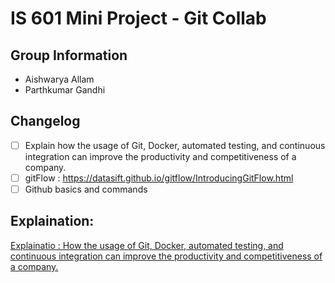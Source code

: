 # IS 601 Mini Project - Git Collab

## Group Information
* Aishwarya Allam
* Parthkumar Gandhi

## Changelog
- [ ] Explain how the usage of Git, Docker, automated testing, and continuous integration can improve the productivity and competitiveness of a company.
- [ ] gitFlow : https://datasift.github.io/gitflow/IntroducingGitFlow.html
- [ ] Github basics and commands

## Explaination:
[Explainatio : How the usage of Git, Docker, automated testing, and continuous integration can improve the productivity and competitiveness of a company.](Git%20Docker%20Automated%20testing%20Continuous%20integration.md)